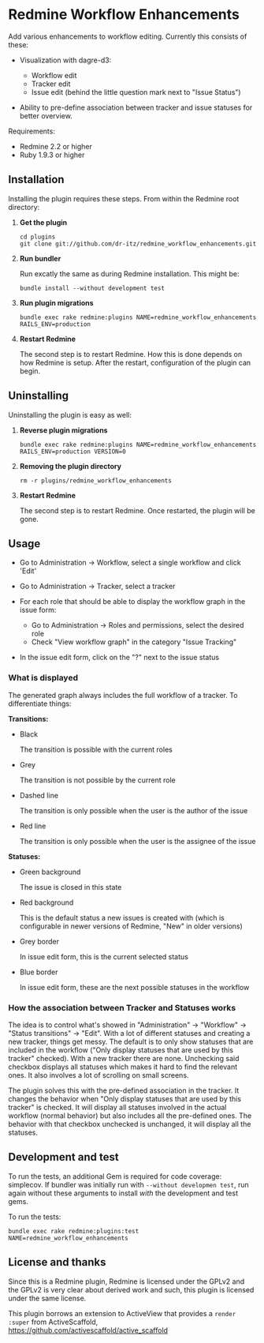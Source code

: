# Redmine Workflow Enhancements

Add various enhancements to workflow editing. Currently this consists of these:

  * Visualization with dagre-d3:

	* Workflow edit
	* Tracker edit
	* Issue edit (behind the little question mark next to "Issue Status")

  * Ability to pre-define association between tracker and issue statuses for
	better overview.


Requirements:

  * Redmine 2.2 or higher
  * Ruby 1.9.3 or higher

## Installation

Installing the plugin requires these steps. From within the Redmine root
directory:

 1. **Get the plugin**

	```
	cd plugins
	git clone git://github.com/dr-itz/redmine_workflow_enhancements.git
	```
 2. **Run bundler**

	Run excatly the same as during Redmine installation. This might be:

	```
	bundle install --without development test
	```

 3. **Run plugin migrations**

	```
	bundle exec rake redmine:plugins NAME=redmine_workflow_enhancements RAILS_ENV=production
	```

 4. **Restart Redmine**

	The second step is to restart Redmine. How this is done depends on how Redmine is
	setup. After the restart, configuration of the plugin can begin.

## Uninstalling

Uninstalling the plugin is easy as well:

 1. **Reverse plugin migrations**

	```
	bundle exec rake redmine:plugins NAME=redmine_workflow_enhancements  RAILS_ENV=production VERSION=0
	```

 2. **Removing the plugin directory**

	```
	rm -r plugins/redmine_workflow_enhancements
	```

 3. **Restart Redmine**

	The second step is to restart Redmine. Once restarted, the plugin will be gone.

## Usage

* Go to Administration -> Workflow, select a single workflow and click 'Edit'
* Go to Administration -> Tracker, select a tracker
* For each role that should be able to display the workflow graph in the issue form:

	* Go to Administration -> Roles and permissions, select the desired role
	* Check "View workflow graph" in the category "Issue Tracking"

* In the issue edit form, click on the "?" next to the issue status

### What is displayed

The generated graph always includes the full workflow of a tracker. To
differentiate things:

**Transitions:**

  * Black

	The transition is possible with the current roles

  * Grey

	The transition is not possible by the current role

  * Dashed line

	The transition is only possible when the user is the author of the issue

  * Red line

	The transition is only possible when the user is the assignee of the issue


**Statuses:**

  * Green background

	The issue is closed in this state

  * Red background

	This is the default status a new issues is created with (which is
	configurable in newer versions of Redmine, "New" in older versions)

  * Grey border

	In issue edit form, this is the current selected status

  * Blue border

	In issue edit form, these are the next possible statuses in the workflow


### How the association between Tracker and Statuses works

The idea is to control what's showed in "Administration" -> "Workflow" ->
"Status transitions" -> "Edit". With a lot of different statuses and creating a
new tracker, things get messy. The default is to only show statuses that are
included in the workflow ("Only display statuses that are used by this tracker"
checked). With a new tracker there are none. Unchecking said checkbox displays
all statuses which makes it hard to find the relevant ones. It also involves a
lot of scrolling on small screens.

The plugin solves this with the pre-defined association in the tracker. It
changes the behavior when "Only display statuses that are used by this tracker"
is checked. It will display all statuses involved in the actual workflow (normal
behavior) but also includes all the pre-defined ones. The behavior with that
checkbox unchecked is unchanged, it will display all the statuses.


## Development and test

To run the tests, an additional Gem is required for code coverage: simplecov. If
bundler was initially run with `--without developmen test`, run again without
these arguments to install *with* the development and test gems.

To run the tests:

````
bundle exec rake redmine:plugins:test NAME=redmine_workflow_enhancements
````


## License and thanks

Since this is a Redmine plugin, Redmine is licensed under the GPLv2 and the
GPLv2 is very clear about derived work and such, this plugin is licensed under
the same license.

This plugin borrows an extension to ActiveView that provides a `render :super`
from ActiveScaffold, https://github.com/activescaffold/active_scaffold
